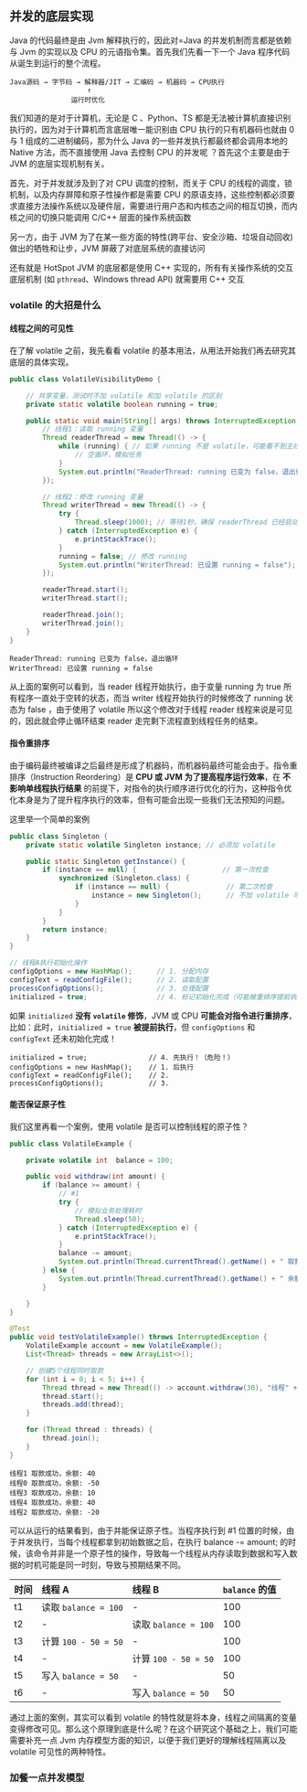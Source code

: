 ## 并发的底层实现

Java 的代码最终是由 Jvm 解释执行的，因此对=Java 的并发机制而言都是依赖与 Jvm 的实现以及 CPU 的元语指令集。首先我们先看一下一个 Java 程序代码从诞生到运行的整个流程。

~~~shell
Java源码 → 字节码 → 解释器/JIT → 汇编码 → 机器码 → CPU执行
                   ↑
               运行时优化
~~~

我们知道的是对于计算机，无论是 C 、Python、TS 都是无法被计算机直接识别执行的，因为对于计算机而言底层唯一能识别由 CPU 执行的只有机器码也就由 0 与 1 组成的二进制编码，那为什么 Java 的一些并发执行都最终都会调用本地的 Native 方法，而不直接使用 Java 去控制 CPU 的并发呢 ？首先这个主要是由于 JVM 的底层实现机制有关。

首先，对于并发就涉及到了对 CPU 调度的控制，而关于 CPU 的线程的调度，锁机制，以及内存屏障和原子性操作都是需要 CPU 的原语支持，这些控制都必须要求直接方法操作系统以及硬件层，需要进行用户态和内核态之间的相互切换，而内核之间的切换只能调用 C/C++ 层面的操作系统函数

另一方，由于 JVM 为了在某一些方面的特性(跨平台、安全沙箱、垃圾自动回收)做出的牺牲和让步，JVM 屏蔽了对底层系统的直接访问

还有就是 HotSpot JVM 的底层都是使用 C++ 实现的，所有有关操作系统的交互底层机制 (如 `pthread`、Windows thread API) 就需要用 C++ 交互

### volatile 的大招是什么

#### 线程之间的可见性

在了解 volatile 之前，我先看看 volatile 的基本用法，从用法开始我们再去研究其底层的具体实现。

~~~ java
public class VolatileVisibilityDemo {

    // 共享变量，测试时不加 volatile 和加 volatile 的区别
    private static volatile boolean running = true;

    public static void main(String[] args) throws InterruptedException {
        // 线程1：读取 running 变量
        Thread readerThread = new Thread(() -> {
            while (running) { // 如果 running 不是 volatile，可能看不到主线程的修改！
                // 空循环，模拟任务
            }
            System.out.println("ReaderThread: running 已变为 false，退出循环");
        });

        // 线程2：修改 running 变量
        Thread writerThread = new Thread(() -> {
            try {
                Thread.sleep(1000); // 等待1秒，确保 readerThread 已经启动
            } catch (InterruptedException e) {
                e.printStackTrace();
            }
            running = false; // 修改 running
            System.out.println("WriterThread: 已设置 running = false");
        });

        readerThread.start();
        writerThread.start();

        readerThread.join();
        writerThread.join();
    }
}
~~~

~~~ shell
ReaderThread: running 已变为 false，退出循环
WriterThread: 已设置 running = false
~~~

从上面的案例可以看到，当 reader 线程开始执行，由于变量 running 为 true 所有程序一直处于空转的状态，而当 writer 线程开始执行的时候修改了 running 状态为 false ，由于使用了 volatile 所以这个修改对于线程 reader 线程来说是可见的，因此就会停止循环结束 reader  走完剩下流程直到线程任务的结束。

#### 指令重排序

由于编码最终被编译之后最终是形成了机器码，而机器码最终可能会由于。指令重排序（Instruction Reordering）是 **CPU 或 JVM 为了提高程序运行效率**，在 **不影响单线程执行结果** 的前提下，对指令的执行顺序进行优化的行为，这种指令优化本身是为了提升程序执行的效率，但有可能会出现一些我们无法预知的问题。

这里举一个简单的案例

~~~ java
public class Singleton {
    private static volatile Singleton instance; // 必须加 volatile

    public static Singleton getInstance() {
        if (instance == null) {                     // 第一次检查
            synchronized (Singleton.class) {
                if (instance == null) {              // 第二次检查
                    instance = new Singleton();      // 不加 volatile 可能导致指令重排序问题
                }
            }
        }
        return instance;
    }
}
~~~



~~~ java
// 线程A执行初始化操作
configOptions = new HashMap();      // 1. 分配内存
configText = readConfigFile();      // 2. 读取配置
processConfigOptions();             // 3. 处理配置
initialized = true;                 // 4. 标记初始化完成（可能被重排序提前执行！）
~~~

如果 `initialized` **没有 `volatile` 修饰**，JVM 或 CPU **可能会对指令进行重排序**，比如：此时，`initialized = true` **被提前执行**，但 `configOptions` 和 `configText` 还未初始化完成！

~~~ shell
initialized = true;               // 4. 先执行！（危险！）
configOptions = new HashMap();    // 1. 后执行
configText = readConfigFile();    // 2. 
processConfigOptions();           // 3. 
~~~







#### 能否保证原子性

我们这里再看一个案例，使用 volatile 是否可以控制线程的原子性？

~~~ java
public class VolatileExample {

    private volatile int  balance = 100;

    public void withdraw(int amount) {
        if (balance >= amount) {
            // #1
            try {
                // 模拟业务处理耗时
                Thread.sleep(50);
            } catch (InterruptedException e) {
                e.printStackTrace();
            }
            balance -= amount;
            System.out.println(Thread.currentThread().getName() + " 取款成功，余额: " + balance);
        } else {
            System.out.println(Thread.currentThread().getName() + " 余额不足");
        }

    }
}
~~~

~~~ java
@Test
public void testVolatileExample() throws InterruptedException {
    VolatileExample account = new VolatileExample();
    List<Thread> threads = new ArrayList<>();

    // 创建5个线程同时取款
    for (int i = 0; i < 5; i++) {
        Thread thread = new Thread(() -> account.withdraw(30), "线程" + i);
        thread.start();
        threads.add(thread);
    }

    for (Thread thread : threads) {
        thread.join();
    }
}
~~~

~~~ shell
线程1 取款成功，余额: 40
线程0 取款成功，余额: -50
线程3 取款成功，余额: 10
线程4 取款成功，余额: 40
线程2 取款成功，余额: -20
~~~

可以从运行的结果看到，由于并能保证原子性。当程序执行到 #1 位置的时候，由于并发执行，当每个线程都拿到初始数据之后，在执行  balance -= amount; 的时候，该命令并非是一个原子性的操作，导致每一个线程从内存读取到数据和写入数据的时机可能是同一时刻，导致与预期结果不同。

| **时间** | **线程 A**           | **线程 B**           | **`balance` 的值** |
| :------- | :------------------- | :------------------- | :----------------- |
| t1       | 读取 `balance = 100` | -                    | 100                |
| t2       | -                    | 读取 `balance = 100` | 100                |
| t3       | 计算 `100 - 50 = 50` | -                    | 100                |
| t4       | -                    | 计算 `100 - 50 = 50` | 100                |
| t5       | 写入 `balance = 50`  | -                    | 50                 |
| t6       | -                    | 写入 `balance = 50`  | 50                 |

通过上面的案例，其实可以看到 volatile 的特性就是将本身，线程之间隔离的变量变得修改可见。那么这个原理到底是什么呢？在这个研究这个基础之上，我们可能需要补充一点 Jvm 内存模型方面的知识，以便于我们更好的理解线程隔离以及 volatile 可见性的两种特性。





### 加餐一点并发模型

